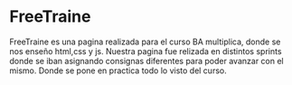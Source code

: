 # FreeTraine
FreeTraine es una pagina realizada para el curso BA multiplica, donde se nos enseño html,css y js.
Nuestra pagina fue relizada en distintos sprints donde se iban asignando consignas diferentes para poder avanzar con el mismo. Donde se pone en practica todo lo visto del curso.

